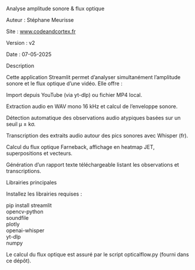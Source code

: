 Analyse amplitude sonore & flux optique

Auteur : Stéphane Meurisse

Site : www.codeandcortex.fr

Version : v2

Date : 07-05-2025


Description

Cette application Streamlit permet d’analyser simultanément l’amplitude sonore et le flux optique d’une vidéo. Elle offre :

Import depuis YouTube (via yt-dlp) ou fichier MP4 local.

Extraction audio en WAV mono 16 kHz et calcul de l’enveloppe sonore.

Détection automatique des observations audio atypiques basées sur un seuil μ ± kσ.

Transcription des extraits audio autour des pics sonores avec Whisper (fr).

Calcul du flux optique Farneback, affichage en heatmap JET, superpositions et vecteurs.

Génération d’un rapport texte téléchargeable listant les observations et transcriptions.


Librairies principales

Installez les librairies requises :

pip install 
  streamlit \
  opencv-python \
  soundfile \
  plotly \
  openai-whisper \
  yt-dlp \
  numpy

Le calcul du flux optique est assuré par le script opticalflow.py (fourni dans ce dépôt).
